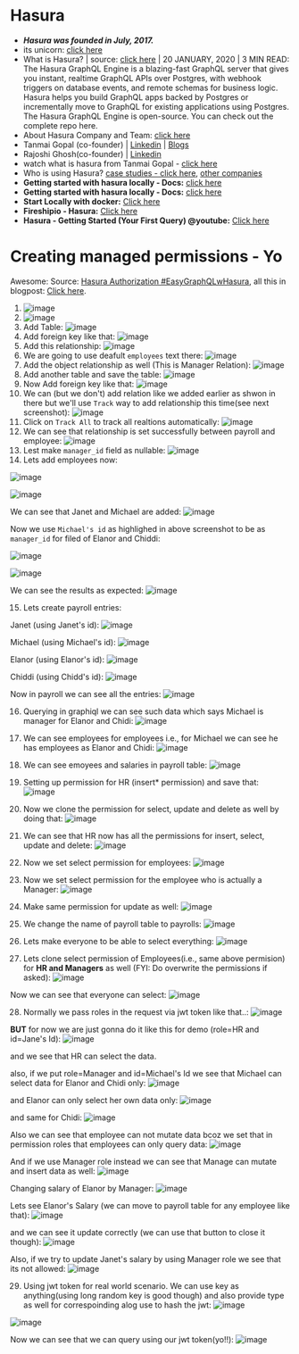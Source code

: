 # Hasura

- ***Hasura was founded in July, 2017.***
- its unicorn: [click here](https://economictimes.indiatimes.com/tech/funding/hasura-raises-100-million-becomes-tenth-startup-unicorn-of-2022/articleshow/89754612.cms)
- What is Hasura? | source: [click here](https://hasura.io/blog/what-is-hasura-ce3b5c6e80e8/) | 20 JANUARY, 2020 | 3 MIN READ: The Hasura GraphQL Engine is a blazing-fast GraphQL server that gives you instant, realtime GraphQL APIs over Postgres, with webhook triggers on database events, and remote schemas for business logic.  Hasura helps you build GraphQL apps backed by Postgres or incrementally move to GraphQL for existing applications using Postgres. The Hasura GraphQL Engine is open-source. You can check out the complete repo here.
- About Hasura Company and Team: [click here](https://hasura.io/about/)
- Tanmai Gopal (co-founder) | [Linkedin](https://www.linkedin.com/in/tanmaig/) | [Blogs](https://hasura.io/blog/@tanmaig/)
- Rajoshi Ghosh(co-founder) | [Linkedin](https://www.linkedin.com/in/rajoshighosh/) 
- watch what is hasura from Tanmai Gopal - [click here](https://www.youtube.com/watch?v=Cq77mu-RAZk)
- Who is using Hasura? [case studies - click here](https://hasura.io/case-studies/), [other companies](https://discovery.hgdata.com/product/hasura)
- **Getting started with hasura locally - Docs:** [click here](https://hasura.io/docs/latest/graphql/core/getting-started/index/)
- **Getting started with hasura locally - Docs:** [click here](https://hasura.io/docs/latest/graphql/core/getting-started/index/)
- **Start Locally with docker:** [Click here](https://hasura.io/docs/latest/graphql/core/getting-started/docker-simple/)
- **Fireshipio - Hasura:** [Click here](https://www.youtube.com/watch?v=xiZ61BkMKo8)
- **Hasura - Getting Started (Your First Query) @youtube:** [Click here](https://youtu.be/ZGKQ0U18USU)

# Creating managed permissions - Yo

Awesome: Source: [Hasura Authorization #EasyGraphQLwHasura](https://youtu.be/rkN3RQBi_UI), all this in blogpost: [Click here](https://hasura.io/blog/hasura-authorization-system-through-examples/).

1. ![image](https://user-images.githubusercontent.com/31458531/179343358-c1b3e6fa-26e3-4879-b42d-85e801ac815b.png)
2. ![image](https://user-images.githubusercontent.com/31458531/179343402-4e3811b3-5572-4210-9655-e492ef852031.png)
3. Add Table: ![image](https://user-images.githubusercontent.com/31458531/179344325-f78ca07d-fa83-46fa-a141-c679ea845e8e.png)
4. Add foreign key like that: ![image](https://user-images.githubusercontent.com/31458531/179343539-87b5eb43-4cce-444b-a144-d063fce37d33.png)
5. Add this relationship: ![image](https://user-images.githubusercontent.com/31458531/179344367-23399c5a-019d-43e8-964e-6471bb09997b.png)
6. We are going to use deafult `employees` text there: ![image](https://user-images.githubusercontent.com/31458531/179344381-713d6941-3fa3-468c-85dc-83b38507e166.png)
7. Add the object relationship as well (This is Manager Relation): ![image](https://user-images.githubusercontent.com/31458531/179344404-71c2f2f8-3325-43f1-b2a5-2bf68b75ab6e.png)
8. Add another table and save the table: ![image](https://user-images.githubusercontent.com/31458531/179344476-e1e430f1-c207-4216-b118-7de02ac62114.png)
9. Now Add foreign key like that: ![image](https://user-images.githubusercontent.com/31458531/179344517-d5076687-7347-464f-95ae-09923411a02a.png)
10. We can (but we don't) add relation like we added earlier as shwon in there but we'll use `Track` way to add relationship this time(see next screenshot): ![image](https://user-images.githubusercontent.com/31458531/179344523-947c75c1-94ec-453d-8a7d-2cce0b8558e3.png)
11. Click on `Track All` to track all realtions automatically: ![image](https://user-images.githubusercontent.com/31458531/179344574-e2e4f9dc-9e49-4b87-b2f5-b61f827cfca0.png)
12. We can see that relationship is set successfully between payroll and employee: ![image](https://user-images.githubusercontent.com/31458531/179344610-acc7a906-07da-420e-af6d-d974d63fe5a9.png)
13. Lest make `manager_id` field as nullable: ![image](https://user-images.githubusercontent.com/31458531/179344703-c7f74c1a-d8e8-4727-a114-ecd09e963f0f.png)
14. Lets add employees now:

![image](https://user-images.githubusercontent.com/31458531/179344734-e9c22f65-3c26-4e57-af8c-8878fb47b491.png)

![image](https://user-images.githubusercontent.com/31458531/179344739-8d115697-f991-4864-aba1-aeb7c57412da.png)

We can see that Janet and Michael are added: ![image](https://user-images.githubusercontent.com/31458531/179344776-e177c8a6-c454-4381-a47e-59c7d7e365b9.png)

Now we use `Michael's id` as highlighed in above screenshot to be as `manager_id` for filed of Elanor and Chiddi:

![image](https://user-images.githubusercontent.com/31458531/179344810-58c8e1cc-0ae6-4a7d-8f2a-3cb8174b34af.png)

![image](https://user-images.githubusercontent.com/31458531/179344819-be5d7982-e275-41f2-a92c-fcc1699155d9.png)

We can see the results as expected: ![image](https://user-images.githubusercontent.com/31458531/179344833-e45b2020-b636-46a2-9059-71164a4b016d.png)

15. Lets create payroll entries:

Janet (using Janet's id): ![image](https://user-images.githubusercontent.com/31458531/179344881-ec435773-e64e-4279-9bfb-a0882a8e6569.png)

Michael (using Michael's id): ![image](https://user-images.githubusercontent.com/31458531/179344975-2611473a-779a-4b16-ab8b-498c870656ba.png)

Elanor (using Elanor's id): ![image](https://user-images.githubusercontent.com/31458531/179344991-da8d5821-0798-466b-a635-7955b1832146.png)

Chiddi (using Chidd's id): ![image](https://user-images.githubusercontent.com/31458531/179345008-33fe0e82-c60d-449b-8cca-e16a2960b832.png)

Now in payroll we can see all the entries: ![image](https://user-images.githubusercontent.com/31458531/179345018-23c4ea68-2312-4d1a-beb0-8cbf8ca49af1.png)


16. Querying in graphiql we can see such data which says Michael is manager for Elanor and Chidi: ![image](https://user-images.githubusercontent.com/31458531/179345079-b6ea4039-92a2-48e7-b9dd-1a8a0d2d29f8.png)

17. We can see employees for employees i.e., for Michael we can see he has employees as Elanor and Chidi: ![image](https://user-images.githubusercontent.com/31458531/179345189-7790efaa-526b-4e7b-8da5-85cd2722ac2d.png)

18. We can see emoyees and salaries in payroll table: ![image](https://user-images.githubusercontent.com/31458531/179345240-77a9efae-0e90-4e1d-9761-fe97fc841099.png)

19. Setting up permission for HR (insert* permission) and save that: ![image](https://user-images.githubusercontent.com/31458531/179345323-6bc3720f-e6e4-4b5f-93b0-db39a35b21ba.png)

20. Now we clone the permission for select, update and delete as well by doing that: ![image](https://user-images.githubusercontent.com/31458531/179345387-d427dfb2-39de-4cb5-9196-d0acb49015d6.png)

21. We can see that HR now has all the permissions for insert, select, update and delete: ![image](https://user-images.githubusercontent.com/31458531/179345420-5d6069a2-7c01-4d05-8f3c-4701197030ae.png)

22. Now we set select permission for employees: ![image](https://user-images.githubusercontent.com/31458531/179345481-00515bfc-7d60-4a83-afc7-a358ec53c188.png)

23. Now we set select permission for the employee who is actually a Manager: ![image](https://user-images.githubusercontent.com/31458531/179345568-72729d46-7901-4ef8-912c-ed2bfa9a4d0b.png)

24. Make same permission for update as well: ![image](https://user-images.githubusercontent.com/31458531/179345594-2591cc1c-4d09-4b84-b3a9-60e8e0ee9d26.png)

25. We change the name of payroll table to payrolls: ![image](https://user-images.githubusercontent.com/31458531/179345624-535d4fb2-6925-46a3-a0bb-55f965c4c7f0.png)

26. Lets make everyone to be able to select everything: ![image](https://user-images.githubusercontent.com/31458531/179345664-69c57ca3-eab4-449f-8a39-29acb9c49f6d.png)

27. Lets clone select permission of Employees(i.e., same above permision) for **HR and Managers** as well (FYI: Do overwrite the permissions if asked): ![image](https://user-images.githubusercontent.com/31458531/179345723-c7577692-776c-4aeb-8e85-609ed65c72e1.png)

Now we can see that everyone can select: ![image](https://user-images.githubusercontent.com/31458531/179345787-f492e6b4-6453-4551-868e-32b8e90f5d73.png)

28. Normally we pass roles in the request via jwt token like that..: ![image](https://user-images.githubusercontent.com/31458531/179345841-2fcc34bd-78c0-42f4-8a6b-9c09ea0b9cbc.png)

**BUT** for now we are just gonna do it like this for demo (role=HR and id=Jane's Id): ![image](https://user-images.githubusercontent.com/31458531/179345906-9387fa31-72f6-49a3-8850-44b12ca2ab52.png)

and we see that HR can select the data.

also, if we put role=Manager and id=Michael's Id we see that Michael can select data for Elanor and Chidi only: ![image](https://user-images.githubusercontent.com/31458531/179345957-51656256-97ca-494b-9e60-6a81f0b9854f.png)

and Elanor can only select her own data only: ![image](https://user-images.githubusercontent.com/31458531/179345989-41ebd186-d8d4-4d39-ae0e-39aa12cb51f1.png)

and same for Chidi: ![image](https://user-images.githubusercontent.com/31458531/179346004-5a19e761-c4d2-4c93-a697-793dc7e423a5.png)

Also we can see that employee can not mutate data bcoz we set that in permission roles that employees can only query data: ![image](https://user-images.githubusercontent.com/31458531/179346099-0af0db4c-6538-456a-8017-44f5409008f8.png)

And if we use Manager role instead we can see that Manage can mutate and insert data as well: ![image](https://user-images.githubusercontent.com/31458531/179346167-02579bce-35d4-4c23-9f40-c85f9a12febe.png)

Changing salary of Elanor by Manager: ![image](https://user-images.githubusercontent.com/31458531/179346230-a510ad10-8ae5-43f3-9948-a9cd67aa9f46.png)

Lets see Elanor's Salary (we can move to payroll table for any employee like that): ![image](https://user-images.githubusercontent.com/31458531/179346292-5c78d548-466e-4dfc-b22f-5fa3148f4a2a.png)

and we can see it update correctly (we can use that button to close it though): ![image](https://user-images.githubusercontent.com/31458531/179346344-d9c7f05e-d7ca-4a37-80ec-32df3f5e4988.png)

Also, if we try to update Janet's salary by using Manager role we see that its not allowed: ![image](https://user-images.githubusercontent.com/31458531/179346427-3389e079-6d2a-4049-847f-e7106c1ed09b.png)

29. Using jwt token for real world scenario. We can use key as anything(using long random key is good though) and also provide type as well for correspoinding alog use to hash the jwt: ![image](https://user-images.githubusercontent.com/31458531/179346647-d4aac943-8688-4f36-9426-af62131ce090.png)

![image](https://user-images.githubusercontent.com/31458531/179346795-7aceeb3b-1709-4d01-bf63-a4c0f3779960.png)

Now we can see that we can query using our jwt token(yo!!): ![image](https://user-images.githubusercontent.com/31458531/179346871-75ce1428-9f05-45fc-a199-ce3c01c533b3.png)

